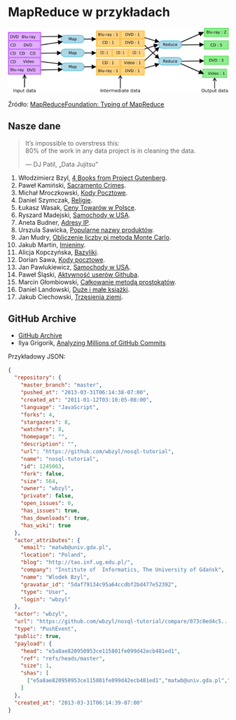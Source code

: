 ﻿# MapReduce w przykładach

![Przykład MapReduce](/images/mapreduce-example.png)

Źródło: [MapReduceFoundation: Typing of MapReduce](http://www.infosun.fim.uni-passau.de/cl/MapReduceFoundation/)


## Nasze dane

> It’s impossible to overstress this:<br>
> 80% of the work in any data project is in cleaning the data.
>
> — DJ Patil, „Data Jujitsu”

1. Włodzimierz Bzyl, [4 Books from Project Gutenberg](/docs/wbzyl.md).
1. Paweł Kamiński, [Sacramento Crimes](/docs/pkamin.md).
1. Michał Mroczkowski, [Kody Pocztowe](/docs/mmroczkowski.md).
1. Daniel Szymczak, [Religie](/docs/dszymczak.md).
1. Łukasz Wasak, [Ceny Towarów w Polsce](/docs/lwasak.md).
1. Ryszard Madejski, [Samochody w USA](/docs/xjedam.md).
1. Aneta Budner, [Adresy IP](/docs/abudner.md).
1. Urszula Sawicka, [Popularne nazwy produktów](/docs/usawicka.md).
1. Jan Mudry, [Obliczenie liczby pi metodą Monte Carlo](/docs/jmudry.md).
1. Jakub Martin, [Imieniny](/docs/jmartin.md).
1. Alicja Kopczyńska, [Bazyliki](/docs/akopczynska.md).
1. Dorian Sawa, [Kody pocztowe](/docs/dsawa.md).
1. Jan Pawlukiewicz, [Samochody w USA](/docs/joshuaBE.md).
1. Paweł Śląski, [Aktywność userów Githuba](/docs/pslaski.md).
1. Marcin Głombiowski, [Całkowanie metodą prostokątów](/docs/mglombiowski.md).
1. Daniel Landowski, [Duże i małe książki](/docs/dlandows.md).
1. Jakub Ciechowski, [Trzęsienia ziemi](/docs/jciechowski.md).


## GitHub Archive

* [GitHub Archive](http://www.githubarchive.org/)
* Ilya Grigorik,
  [Analyzing Millions of GitHub Commits](http://www.google.pl/url?sa=t&rct=j&q=&esrc=s&source=web&cd=2&cad=rja&ved=0CDgQFjAB&url=http%3A%2F%2Fwww.igvita.com%2Fslides%2F2012%2Fbigquery-github-strata.pdf&ei=8eRrUZqYBMzUPLyTgKgM&usg=AFQjCNEv9Hx24NBpY-8dUo3GTsIbmw2FSg&sig2=RP1s7lwR510QmA7r5NVRQQ&bvm=bv.45175338,d.ZWU)


Przykładowy JSON:

```json
{
  "repository": {
    "master_branch": "master",
    "pushed_at": "2013-03-31T06:14:38-07:00",
    "created_at": "2011-01-12T03:10:05-08:00",
    "language": "JavaScript",
    "forks": 4,
    "stargazers": 8,
    "watchers": 8,
    "homepage": "",
    "description": "",
    "url": "https://github.com/wbzyl/nosql-tutorial",
    "name": "nosql-tutorial",
    "id": 1245063,
    "fork": false,
    "size": 564,
    "owner": "wbzyl",
    "private": false,
    "open_issues": 0,
    "has_issues": true,
    "has_downloads": true,
    "has_wiki": true
  },
  "actor_attributes": {
    "email": "matwb@univ.gda.pl",
    "location": "Poland",
    "blog": "http://tao.inf.ug.edu.pl/",
    "company": "Institute of  Informatics, The University of Gdańsk",
    "name": "Wlodek Bzyl",
    "gravatar_id": "5daf79134c95a64ccdbf2bd477e52392",
    "type": "User",
    "login": "wbzyl"
  },
  "actor": "wbzyl",
  "url": "https://github.com/wbzyl/nosql-tutorial/compare/073c0ed4c5...e5a8ae8209",
  "type": "PushEvent",
  "public": true,
  "payload": {
    "head": "e5a8ae820950953ce115801fe099d42ecb481ed1",
    "ref": "refs/heads/master",
    "size": 1,
    "shas": [
      ["e5a8ae820950953ce115801fe099d42ecb481ed1","matwb@univ.gda.pl","update README-Ruby.md","Wlodek Bzyl",true]
    ]
  },
  "created_at": "2013-03-31T06:14:39-07:00"
}
```
